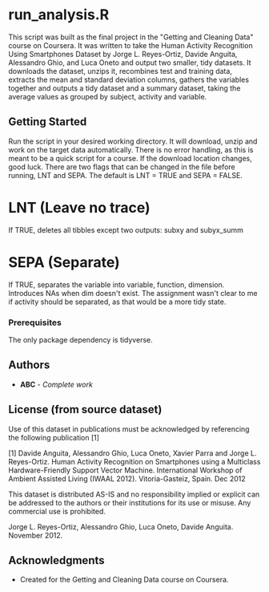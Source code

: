 # run_analysis.R

This script was built as the final project in the "Getting and Cleaning Data"
course on Coursera. It was written to take the Human Activity Recognition Using
Smartphones Dataset by Jorge L. Reyes-Ortiz, Davide Anguita, Alessandro Ghio, 
and Luca Oneto and output two smaller, tidy datasets. It downloads the dataset,
unzips it, recombines test and training data, extracts the mean and standard
deviation columns, gathers the variables together and outputs a tidy dataset and
a summary dataset, taking the average values as grouped by subject, activity and
variable.

## Getting Started

Run the script in your desired working directory. It will download, unzip and
work on the target data automatically. There is no error handling, as this is
meant to be a quick script for a course. If the download location changes, good
luck. There are two flags that can be changed in the file before running, LNT
and SEPA. The default is LNT = TRUE and SEPA = FALSE.
# LNT (Leave no trace)
  If TRUE, deletes all tibbles except two outputs: subxy and subyx_summ

# SEPA (Separate)
  If TRUE, separates the variable into variable, function, dimension. 
  Introduces NAs when dim doesn't exist. The assignment wasn't clear to me if 
  activity should be separated, as that would be a more tidy state.

### Prerequisites

The only package dependency is tidyverse.

## Authors

* **ABC** - *Complete work*

## License (from source dataset)

Use of this dataset in publications must be acknowledged by referencing the 
following publication [1] 

[1] Davide Anguita, Alessandro Ghio, Luca Oneto, Xavier Parra and Jorge L. 
Reyes-Ortiz. Human Activity Recognition on Smartphones using a Multiclass 
Hardware-Friendly Support Vector Machine. International Workshop of Ambient 
Assisted Living (IWAAL 2012). Vitoria-Gasteiz, Spain. Dec 2012

This dataset is distributed AS-IS and no responsibility implied or explicit can 
be addressed to the authors or their institutions for its use or misuse. 
Any commercial use is prohibited.

Jorge L. Reyes-Ortiz, Alessandro Ghio, Luca Oneto, Davide Anguita.
November 2012. 

## Acknowledgments

* Created for the Getting and Cleaning Data course on Coursera.
